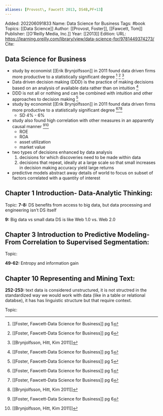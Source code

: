 ```yaml
---
aliases: [Provost\, Fawcett 2013, DS4B,PF+13]
---
```

Added: 202206091833
Name: Data Science for Business
Tags: #book
Topics: [[Data Science]]
Author: [[Provost, Foster]], [[Fawcett, Tom]]
Publisher: [[O'Reilly Media, Inc.]]
Year: [[2013]]
Edition:
URL: https://learning.oreilly.com/library/view/data-science-for/9781449374273/
Cite:

## Data Science for Business
- study by economist [[Erik Brynjolfsson]] in 2011 found data driven firms more productive to a statistically significant degree [^1] [^2] [^3]
- Data driven decision making (DDD) is the practice of making decisions based on an analysis of available data rather than on intuition [^1] 
- DDD is not all or nothing and can be combined with intuition and other approaches to decision making [^1]
- study by economist [[Erik Brynjolfsson]] in 2011 found data driven firms more productive to a statistically significant degree [^1][^2][^3]
	-  SD 4% - 6%
- study also found high correlation with other measures in an apparently causal manner [^2][^3]
	- ROE
	- ROA
	- asset utilization
	- market value
- two types of decisions enhanced by data analysis
	1. decisions for which discoveries need to be made within data
	2. decisions that repeat, ideally at a large scale so that small increases in decision making accuracy yield large returns
- predictive models abstract away details of world to focus on subset of factors correlated with a quantity of interest

## Chapter 1 Introduction- Data-Analytic Thinking: 
Topic:
**7-8:** DS benefits from access to big data, but data processing and engineering isn't DS itself

**9:** Big data vs small data DS is like Web 1.0 vs. Web 2.0

## Chapter 3 Introduction to Predictive Modeling- From Correlation to Supervised Segmentation: 
Topic:

**49-62:** Entropy and information gain

## Chapter 10 Representing and Mining Text:
**252-253:** text data is considered unstructured, it is not structred in the standardized way we would work with data (like in a table or relational databse), it has has linguistic structure but that require context. 


Topic:

[^1]: [[Foster, Fawcett-Data Science for Business]] pg 5
[^2]: [[Foster, Fawcett-Data Science for Business]] pg 6
[^3]: [[Brynjolfsson, Hitt, Kim 2011]]